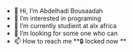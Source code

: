 - 👋 Hi, I’m Abdelhadi Bousaadah
- 👀 I’m interested in programing 
- 🌱 I’m currently studient at alx africa
- 💞️ I’m looking for some one who can 
- 📫 How to reach me **🔒 locked now **
